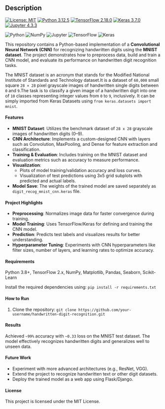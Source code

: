## Description


[![License: MIT](https://img.shields.io/badge/License-MIT-green?style=for-the-badge.svg)](https://github.com/baksho/ml-handson/blob/main/LICENSE)
[![Python 3.12.5](https://img.shields.io/badge/python-3.12.5-3670A0?style=for-the-badge&logo=python&logoColor=ffffff)](https://www.python.org/downloads/release/python-3125/)
[![TensorFlow 2.18.0](https://img.shields.io/badge/tensorflow-2.18.0-E55B2D?style=for-the-badge&logo=tensorflow&logoColor=ffffff)](https://www.tensorflow.org/)
[![Keras 3.7.0](https://img.shields.io/badge/keras-3.7.0-D00000?style=for-the-badge&logo=keras&logoColor=ffffff)](https://keras.io/)
[![Jupyter 4.3.3](https://img.shields.io/badge/jupyter-4.3.3-F37821?style=for-the-badge&logo=jupyter&logoColor=ffffff)](https://jupyter.org/)

<img alt="Python" src="https://img.shields.io/badge/python-%2314354C.svg?style=for-the-badge&logo=python&logoColor=white"/> <img alt="NumPy" src="https://img.shields.io/badge/numpy-%23013243.svg?style=for-the-badge&logo=numpy&logoColor=white" />  <img alt="Jupyter" src="https://img.shields.io/badge/Jupyter-%23F37626.svg?style=for-the-badge&logo=Jupyter&logoColor=white" /> <img alt="TensorFlow" src="https://img.shields.io/badge/TensorFlow-%23FF6F00.svg?style=for-the-badge&logo=TensorFlow&logoColor=white" /> <img alt="Keras" src="https://img.shields.io/badge/Keras-%23D00000.svg?style=for-the-badge&logo=Keras&logoColor=white"/>

This repository contains a Python-based implementation of a **Convolutional Neural Network (CNN)** for recognizing handwritten digits using the **MNIST dataset**. The project demonstrates how to preprocess data, build and train a CNN model, and evaluate its performance on handwritten digit recognition tasks.

The MNIST dataset is an acronym that stands for the Modified National Institute of Standards and Technology dataset.It is a dataset of `60,000` small square `28 × 28` pixel grayscale images of handwritten single digits between `0` and `9`.The task is to classify a given image of a handwritten digit into one of `10` classes representing integer values from `0` to `9`, inclusively. It can be simply imported from Keras Datasets using `from keras.datasets import mnist`.

#### Features
- **MNIST Dataset**: Utilizes the benchmark dataset of `28 x 28` grayscale images of handwritten digits (0–9).
- **CNN Architecture**: Implements a custom-designed CNN with layers such as Convolution, MaxPooling, and Dense for feature extraction and classification.
- **Training & Evaluation**: Includes training on the MNIST dataset and evaluation metrics such as accuracy to measure performance.
- **Visualization**:
  - Plots of model training/validation accuracy and loss curves.
  - Visualization of test predictions using 3x5 grid subplots with predicted and actual labels.
- **Model Save**: The weights of the trained model are saved separately as `digit_recog_mnist_cnn.keras` file.

#### Project Highlights
- **Preprocessing**: Normalizes image data for faster convergence during training.
- **Model Training**: Uses TensorFlow/Keras for defining and training the CNN model.
- **Prediction**: Predicts test labels and visualizes results for better understanding.
- **Hyperparameter Tuning**: Experiments with CNN hyperparameters like filter sizes, number of layers, and learning rates to optimize accuracy.

#### Requirements
Python 3.8+, TensorFlow 2.x, NumPy, Matplotlib, Pandas, Seaborn, Scikit-Learn

Install the required dependencies using:
`pip install -r requirements.txt`

#### How to Run
1. Clone the repository:
   `git clone https://github.com/your-username/handwritten-digit-recognition.git`

#### Results
Achieved `~99%` accuracy with `~0.33` loss on the MNIST test dataset. The model effectively recognizes handwritten digits and generalizes well to unseen data.

#### Future Work
- Experiment with more advanced architectures (e.g., ResNet, VGG).
- Extend the project to recognize handwritten text or other digit datasets.
- Deploy the trained model as a web app using Flask/Django.

#### License
This project is licensed under the MIT License.
